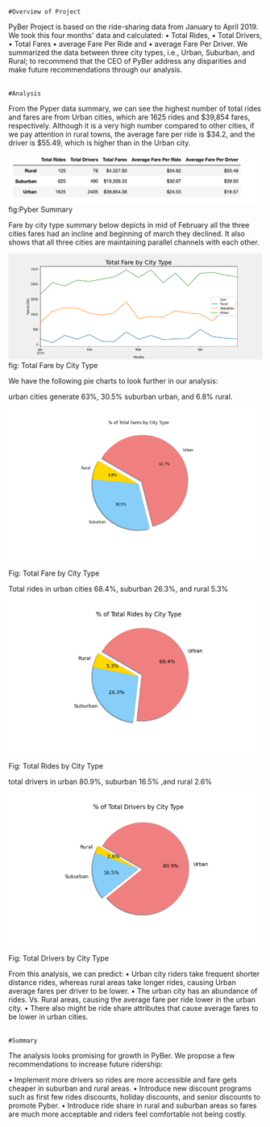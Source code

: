 																							#Overview of Project
																														
PyBer Project is based on the ride-sharing data from January to April 2019. We took this four months' data and calculated: 
•	Total Rides, 
•	Total Drivers, 
•	Total Fares 
•	average Fare Per Ride and 
•	average Fare Per Driver. 
We summarized the data between three city types, i.e., Urban, Suburban, and Rural; to recommend that the CEO of PyBer address any disparities and make future recommendations through our analysis.

																								#Analysis

From the Pyper data summary, we can see the highest number of total rides and fares are from Urban cities, which are 1625 rides and $39,854 fares, respectively. Although it is a very high number compared to other cities, if we pay attention in rural towns, the average fare per ride is $34.2, and the driver is $55.49, which is higher than in the Urban city. 

![](https://github.com/smzd/PyBer_Analysis/blob/main/Analysis/PyBer%20Summary.png)
fig:Pyber Summary

Fare by city type summary below depicts in mid of February all the three cities fares had an incline and beginning of march they declined. It also shows that all three cities are maintaining parallel channels with each other.

![](https://github.com/smzd/PyBer_Analysis/blob/main/Analysis/PyBer_fare_summary.png)
fig: Total Fare by City Type

We have the following pie charts to look further in our analysis:

urban cities generate 63%, 30.5% suburban urban, and 6.8% rural.

![](https://github.com/smzd/PyBer_Analysis/blob/main/Analysis/Fig5.png)

Fig: Total Fare by City Type

Total rides in urban cities 68.4%, suburban 26.3%, and rural 5.3%

![](https://github.com/smzd/PyBer_Analysis/blob/main/Analysis/Fig6.png)

Fig: Total Rides by City Type

total drivers in urban 80.9%, suburban 16.5% ,and rural 2.6%

![](https://github.com/smzd/PyBer_Analysis/blob/main/Analysis/Fig7.png)

Fig: Total Drivers by City Type

From this analysis, we can predict:
•	Urban city riders take frequent shorter distance rides, whereas rural areas take longer rides, causing Urban average fares per driver to be lower. 
•	The urban city has an abundance of rides. Vs. Rural areas, causing the average fare per ride lower in the urban city.
•	There also might be ride share attributes that cause average fares to be lower in urban cities.

																									#Summary

The analysis looks promising for growth in PyBer. We propose a few recommendations to increase future ridership:

•	Implement more drivers so rides are more accessible and fare gets cheaper in suburban and rural areas.
•	Introduce new discount programs such as first few rides discounts, holiday discounts, and senior discounts to promote Pyber.
•	Introduce ride share in rural and suburban areas so fares are much more acceptable and riders feel comfortable not being costly.
